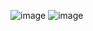 
![image](https://github.com/user-attachments/assets/5ac4e3ad-bd45-44e8-beab-be52a6c72e97)
![image](https://github.com/user-attachments/assets/062b08e4-a011-407a-9d72-9603660244bd)
